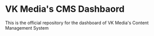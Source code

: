 # VK Media's CMS Dashbaord

This is the official repository for the dashboard of VK Media's Content Management System
